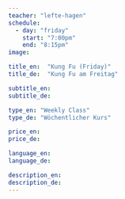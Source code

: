 ```yaml
---
teacher: "lefte-hagen"
schedule:
  - day: "friday"
    start: "7:00pm"
    end: "8:15pm"
image:

title_en:  "Kung Fu (Friday)"
title_de:  "Kung Fu am Freitag"

subtitle_en:
subtitle_de:

type_en: "Weekly Class"
type_de: "Wöchentlicher Kurs"

price_en:
price_de:

language_en:
language_de:

description_en:
description_de:
---
```

